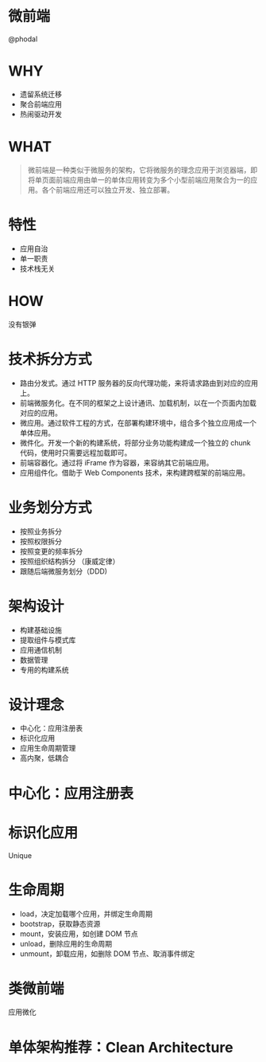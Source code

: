 # 微前端

@phodal

# WHY

 - 遗留系统迁移
 - 聚合前端应用
 - 热闹驱动开发

# WHAT

> 微前端是一种类似于微服务的架构，它将微服务的理念应用于浏览器端，即将单页面前端应用由单一的单体应用转变为多个小型前端应用聚合为一的应用。各个前端应用还可以独立开发、独立部署。

# 特性

 - 应用自治
 - 单一职责
 - 技术栈无关

# HOW

没有银弹


# 技术拆分方式

 - 路由分发式。通过 HTTP 服务器的反向代理功能，来将请求路由到对应的应用上。
 - 前端微服务化。在不同的框架之上设计通讯、加载机制，以在一个页面内加载对应的应用。
 - 微应用。通过软件工程的方式，在部署构建环境中，组合多个独立应用成一个单体应用。
 - 微件化。开发一个新的构建系统，将部分业务功能构建成一个独立的 chunk 代码，使用时只需要远程加载即可。
 - 前端容器化。通过将 iFrame 作为容器，来容纳其它前端应用。
 - 应用组件化。借助于 Web Components 技术，来构建跨框架的前端应用。

# 业务划分方式

 - 按照业务拆分
 - 按照权限拆分
 - 按照变更的频率拆分
 - 按照组织结构拆分 （康威定律）
 - 跟随后端微服务划分（DDD)

# 架构设计

 - 构建基础设施
 - 提取组件与模式库
 - 应用通信机制
 - 数据管理
 - 专用的构建系统

# 设计理念

 - 中心化：应用注册表
 - 标识化应用
 - 应用生命周期管理
 - 高内聚，低耦合

# 中心化：应用注册表

# 标识化应用

Unique

# 生命周期

 - load，决定加载哪个应用，并绑定生命周期
 - bootstrap，获取静态资源
 - mount，安装应用，如创建 DOM 节点
 - unload，删除应用的生命周期
 - unmount，卸载应用，如删除 DOM 节点、取消事件绑定

# 类微前端

应用微化

# 单体架构推荐：Clean Architecture




